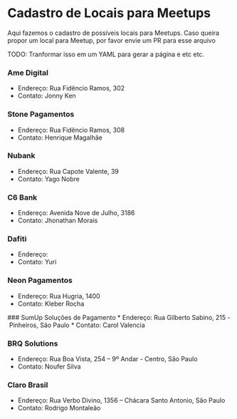 # Cadastro de Locais para Meetups

Aqui fazemos o cadastro de possíveis locais para Meetups. Caso queira propor um local para Meetup, por favor envie um PR para esse arquivo

TODO: Tranformar isso em um YAML para gerar a página e etc etc.

### Ame Digital
* Endereço: Rua Fidêncio Ramos, 302
* Contato: Jonny Ken

### Stone Pagamentos
* Endereço: Rua Fidêncio Ramos, 308
* Contato: Henrique Magalhãe

### Nubank
* Endereço: Rua Capote Valente, 39
* Contato: Yago Nobre

### C6 Bank
* Endereço: Avenida Nove de Julho, 3186
* Contato: Jhonathan Morais

### Dafiti
* Endereço: 
* Contato: Yuri

### Neon Pagamentos
* Endereço: Rua Hugria, 1400
* Contato: Kleber Rocha

### SumUp Soluções de Pagamento
* Endereço: Rua Gilberto Sabino, 215 - Pinheiros, São Paulo
* Contato: Carol Valencia

### BRQ Solutions
* Endereço: Rua Boa Vista, 254 – 9º Andar - Centro, São Paulo
* Contato: Noufer Silva

### Claro Brasil
* Endereço: Rua Verbo Divino, 1356 – Chácara Santo Antonio, São Paulo
* Contato: Rodrigo Montaleão
